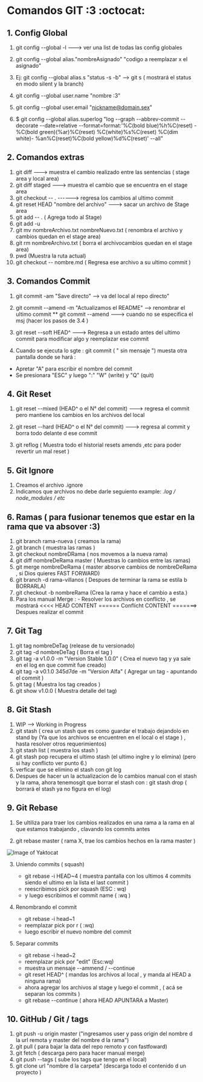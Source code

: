 # Comandos GIT :3 :octocat:

## 1. Config Global 

1. git config --global  -l    ---> ver una list de todas las config globales
2. git config --global  alias."nombreAsignado"  "codigo a reemplazar x el asignado"
3. Ej: git config --global alias.s "status -s -b" --> git s  ( mostrará el status en modo silent y la branch)
4. git config --global user.name  "nombre :3"
5. git config --global user.email  "nickname@domain.sex"

6. $ git config --global alias.superlog
"log --graph --abbrev-commit --decorate --date=relative --format=format:'%C(bold blue)%h%C(reset) - %C(bold green)(%ar)%C(reset) %C(white)%s%C(reset) %C(dim white)- %an%C(reset)%C(bold yellow)%d%C(reset)' --all"


## 2. Comandos extras

1. git diff --->  muestra el cambio realizado entre las sentencias ( stage area y local area)
1. git diff staged ---> muestra el cambio  que se encuentra en el stage area
2.  git checkout -- . ------> regresa los cambios al ultimo commit 
3. git reset HEAD "nombre del archivo" --->  sacar un archivo de Stage area
4. git add -- . ( Agrega todo al Stage)
5. git add -u
5. git mv nombreArchivo.txt  nombreNuevo.txt ( renombra el archivo y cambios quedan en el stage area)
6. git rm nombreArchivo.txt ( borra el archivocambios quedan en el stage area)
7. pwd (Muestra la ruta actual)
8. git checkout -- nombre.md ( Regresa ese archivo a su ultimo commit  )

## 3. Comandos Commit 

1. git commit -am "Save directo" --> va del local al repo directo" 
2. git commit --amend -m "Actualizamos el README" --> renombrar el ultimo commit
** git commit --amend ---> cuando no se especifica el msj (hacer los pasos de 3.4 )

3. git reset --soft HEAD^  ---> Regresa a un estado antes del ultimo commit para modificar algo y reemplazar ese commit
4. Cuando se ejecuta lo sgte : git commit ( " sin mensaje ") muesta otra pantalla donde se hará :
* Apretar "A" para escribir el nombre del commit
* Se presionara "ESC"  y luego  ":"  "W" (write) y "Q" (quit)

## 4. Git Reset 

1. git reset --mixed  (HEAD^ o el N° del commit)  ---> regresa el commit pero mantiene los cambios en los archivos del local

2. git reset --hard  (HEAD^ o el N° del commit)  ---> regresa al commit y borra todo delante d ese commit 

3. git reflog ( Muestra todo el historial resets amends ,etc para poder revertir un mal reset )

## 5. Git Ignore 

1. Creamos el archivo .ignore
2. Indicamos que archivos no debe darle seguiento example:  *.log / node_modules / etc*

## 6. Ramas ( para fusionar tenemos que estar en la rama que va absover :3)

1. git branch rama-nueva ( creamos la rama)
2. git branch  ( muestra las ramas )
3. git checkout nombreDRama ( nos movemos a la nueva rama)
4. git diff  nombreDeRama master ( Muestras lo cambios entre las ramas)
5. git merge nombreDeRama  ( master absorve cambios de nombreDeRama , si Dios quieres FAST FORWARD)
6. git branch -d rama-villanos ( Despues de terminar la rama se estila b BORRARLA)
7. git checkout -b nombreRama (Crea la rama y hace el cambio a esta.)
8. Para los manual Merge :
		- Resolver los archivos en conflicto  , se mostrará <<<< HEAD CONTENT ======  Conflicht CONTENT =======> Despues realizar el commit

## 7. Git Tag

1. git tag nombreDeTag (release de tu versionado)
2. git tag -d nombreDeTag  ( Borra el tag )
3. git tag -a v1.0.0 -m "Version Stable 1.0.0" ( Crea el nuevo tag y ya sale en el log en que commit fue creado)
4. git tag -a  v0.1.0 345d7de -m "Version Alfa" ( Agregar un tag -  apuntando el commit )
5. git tag ( Muestra los tag creados )
6. git show v1.0.0 ( Muestra detalle del tag)

## 8.  Git Stash

1. WIP  --> Working in Progress
2. git stash ( crea un stash que es como guardar el trabajo dejandolo en stand by (Ya que los archivos se encuentren en el local o el stage ) , hasta resolver otros requerimientos)
3. git stash list ( muestra los stash )
4. git stash pop recupera el ultimo stash (el ultimo inglre y lo elimina) (pero si hay conflicto ver  punto 6.)
5. verficar que se elimino el stash con git log
6. Despues de hacer un la actualizacion de lo cambios manual con el stash y la rama, ahora tenemosgit que borrar el stash con :
git stash drop ( borrará el stash ya no figura en el log)

## 9.  Git Rebase

1. Se ultiliza para traer los cambios realizados en una rama a la rama en al que estamos trabajando , clavando los commits antes 

2. git rebase master ( rama X, trae los cambios hechos en la rama master )

![Image of Yaktocat](http://i.imgur.com/aowdZq7.gif)

3. Uniendo commits ( squash)
	- git rebase -i HEAD~4 ( muestra pantalla con los ultimos 4 commits siendo el ultimo en la lista  el last commit )
	- reescribimos pick por squash (ESC : wq)
	- y luego escribimos el commit name ( :wq )

4. Renombrando el commit 
	- git rebase -i head~1
	-	reemplazar pick por r ( :wq)
	- luego escribir el nuevo nombre del commit

5. Separar commits 
	- git rebase -i head~2
	- reemplazar pick por "edit" (Esc:wq)
	- muestra un mensaje --ammend / --continue
	- git reset HEAD^ ( mandas los archivos al local , y manda al HEAD a ninguna rama)
	- ahora agregar los archivos  al stage y luego el commit , ( acá se separan los commits )
	- git rebase --continue  ( ahora HEAD APUNTARA a Master)

## 10. GitHub / Git  / tags 

1. git push  -u origin master ("ingresamos user y pass origin del nombre d la url remota y master del nombre d la rama")
2. git pull ( para bajar la data del repo remoto y con fastfoward)
3. git fetch ( descarga pero para hacer manual merge)
2. git push --tags ( sube los tags que tengo en el local)
3. git clone  url "nombre d la carpeta" (descarga todo el contenido d un proyecto )

